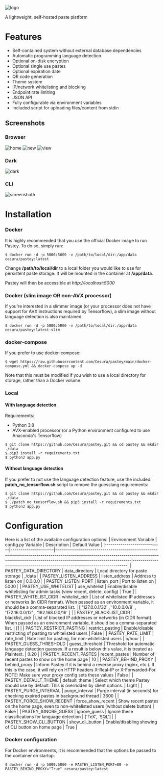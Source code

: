 ![logo](https://i.imgur.com/W22RFJZ.png)

A lightweight, self-hosted paste platform

# Features
* Self-contained system without external database dependencies
* Automatic programming language detection
* Optional on-disk encryption
* Optional single use pastes
* Optional expiration date
* QR code generation
* Theme system
* IP/network whitelisting and blocking
* Endpoint rate limiting
* JSON API
* Fully configurable via environment variables
* Included script for uploading files/content from stdin


## Screenshots
### Browser
![home](https://i.imgur.com/P3BSv9d.png)
![new](https://i.imgur.com/5YiQ3GB.png)
![view](https://i.imgur.com/4bkPKNP.png)
### Dark
![dark](https://i.imgur.com/SXeSa5d.png)
### CLI
![screenshot5](https://i.imgur.com/FFWGe43.png)

# Installation
### Docker
It is highly recommended that you use the official Docker image to run Pastey. To do so, simply run:
```
$ docker run -d -p 5000:5000 -v /path/to/local/dir:/app/data cesura/pastey:latest
```
Change **/path/to/local/dir** to a local folder you would like to use for persistent paste storage. It will be mounted in the container at **/app/data**.

Pastey will then be accessible at *http://localhost:5000*

### Docker (slim image OR non-AVX processor)
If you're interested in a slimmer image (or your processor does not have support for AVX instructions required by Tensorflow), a slim image without language detection is also maintained:
```
$ docker run -d -p 5000:5000 -v /path/to/local/dir:/app/data cesura/pastey:latest-slim
```

### docker-compose
If you prefer to use docker-compose:
```
$ wget https://raw.githubusercontent.com/Cesura/pastey/main/docker-compose.yml && docker-compose up -d
```
Note that this must be modified if you wish to use a local directory for storage, rather than a Docker volume.

### Local
#### With language detection
Requirements:
* Python 3.8
* AVX-enabled processor (or a Python environment configured to use Anaconda's Tensorflow)

```
$ git clone https://github.com/Cesura/pastey.git && cd pastey && mkdir ./data
$ pip3 install -r requirements.txt
$ python3 app.py 
```

#### Without language detection
If you prefer to not use the language detection feature, use the included **patch_no_tensorflow.sh** script to remove the guesslang requirements:
```
$ git clone https://github.com/Cesura/pastey.git && cd pastey && mkdir ./data
$ ./patch_no_tensorflow.sh && pip3 install -r requirements.txt
$ python3 app.py 
```

# Configuration
Here is a list of the available configuration options:
| Environment Variable        | config.py Variable   | Description                                                                                                                                                                                      | Default Value                                                             |
|-----------------------------|----------------------|--------------------------------------------------------------------------------------------------------------------------------------------------------------------------------------------------|---------------------------------------------------------------------------|
| PASTEY_DATA_DIRECTORY       | data_directory       | Local directory for paste storage                                                                                                                                                                | ./data                                                                    |
| PASTEY_LISTEN_ADDRESS       | listen_address       | Address to listen on                                                                                                                                                                             | 0.0.0.0                                                                   |
| PASTEY_LISTEN_PORT          | listen_port          | Port to listen on                                                                                                                                                                                | 5000                                                                      |
| PASTEY_USE_WHITELIST        | use_whitelist        | Enable/disable whitelisting for admin tasks (view recent, delete, config)                                                                                                                        | True                                                                      |
| PASTEY_WHITELIST_CIDR       | whitelist_cidr       | List of whitelisted IP addresses or networks (in CIDR format). When passed as an environment variable, it should be a comma-separated list.                                                      | [ '127.0.0.1/32' ,  '10.0.0.0/8' ,  '172.16.0.0/12' ,  '192.168.0.0/16' ] |
| PASTEY_BLACKLIST_CIDR       | blacklist_cidr       | List of blocked IP addresses or networks (in CIDR format). When passed as an environment variable, it should be a comma-separated list.                                                          | []                                                                        |
| PASTEY_RESTRICT_PASTING     | restrict_pasting     | Enable/disable restricting of pasting to whitelisted users                                                                                                                                       | False                                                                     |
| PASTEY_RATE_LIMIT           | rate_limit           | Rate limit for pasting, for non-whitelisted users                                                                                                                                                | 5/hour                                                                    |
| PASTEY_GUESS_THRESHOLD      | guess_threshold      | Threshold for automatic language detection guesses. If a result is below this value, it is treated as Plaintext.                                                                                 | 0.20                                                                      |
| PASTEY_RECENT_PASTES        | recent_pastes        | Number of recent pastes to show on the home page                                                                                                                                                 | 10                                                                        |
| PASTEY_BEHIND_PROXY         | behind_proxy         | Inform Pastey if it is behind a reverse proxy (nginx, etc.). If this is the case, it will rely on HTTP headers X-Real-IP or X-Forwarded-For. NOTE: Make sure your proxy config sets these values | False                                                                     |
| PASTEY_DEFAULT_THEME        | default_theme        | Select which theme Pastey should use by default. This is overridden by client options.                                                                                                           | Light                                                                     |
| PASTEY_PURGE_INTERVAL       | purge_interval       | Purge interval (in seconds) for checking expired pastes in background thread                                                                                                                     | 3600                                                                      |
| PASTEY_FORCE_SHOW_RECENT    | force_show_recent    | Show recent pastes on the home page, even to non-whitelisted users (without delete button)                                                                                                       | False                                                                     |
| PASTEY_IGNORE_GUESS         | ignore_guess         | Ignore these classifications for language detection                                                                                                                                              | ['TeX', 'SQL']                                                            |
| PASTEY_SHOW_CLI_BUTTON      | show_cli_button      | Enable/disabling showing of CLI button on home page                                                                                                                                              | True                                                                      |

### Docker configuration
For Docker environments, it is recommended that the options be passed to the container on startup: 
```
$ docker run -d -p 5000:5000 -e PASTEY_LISTEN_PORT=80 -e PASTEY_BEHIND_PROXY="True" cesura/pastey:latest
```
